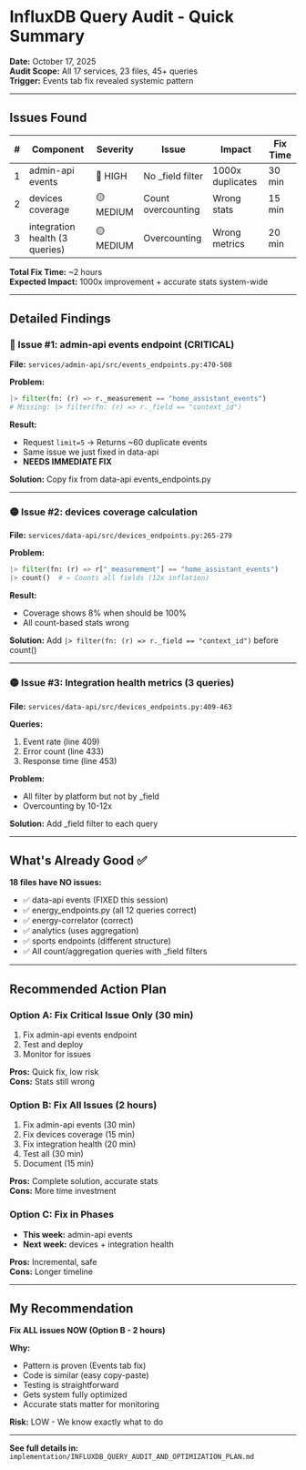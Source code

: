 # InfluxDB Query Audit - Quick Summary

**Date:** October 17, 2025  
**Audit Scope:** All 17 services, 23 files, 45+ queries  
**Trigger:** Events tab fix revealed systemic pattern

---

## Issues Found

| # | Component | Severity | Issue | Impact | Fix Time |
|---|-----------|----------|-------|--------|----------|
| 1 | admin-api events | 🔴 HIGH | No _field filter | 1000x duplicates | 30 min |
| 2 | devices coverage | 🟡 MEDIUM | Count overcounting | Wrong stats | 15 min |
| 3 | integration health (3 queries) | 🟡 MEDIUM | Overcounting | Wrong metrics | 20 min |

**Total Fix Time:** ~2 hours  
**Expected Impact:** 1000x improvement + accurate stats system-wide

---

## Detailed Findings

### 🔴 Issue #1: admin-api events endpoint (CRITICAL)

**File:** `services/admin-api/src/events_endpoints.py:470-508`

**Problem:**
```python
|> filter(fn: (r) => r._measurement == "home_assistant_events")
# Missing: |> filter(fn: (r) => r._field == "context_id")
```

**Result:**
- Request `limit=5` → Returns ~60 duplicate events
- Same issue we just fixed in data-api
- **NEEDS IMMEDIATE FIX**

**Solution:** Copy fix from data-api events_endpoints.py

---

### 🟡 Issue #2: devices coverage calculation

**File:** `services/data-api/src/devices_endpoints.py:265-279`

**Problem:**
```python
|> filter(fn: (r) => r["_measurement"] == "home_assistant_events")
|> count()  # ← Counts all fields (12x inflation)
```

**Result:**
- Coverage shows 8% when should be 100%
- All count-based stats wrong

**Solution:** Add `|> filter(fn: (r) => r._field == "context_id")` before count()

---

### 🟡 Issue #3: Integration health metrics (3 queries)

**File:** `services/data-api/src/devices_endpoints.py:409-463`

**Queries:**
1. Event rate (line 409)
2. Error count (line 433)
3. Response time (line 453)

**Problem:**
- All filter by platform but not by _field
- Overcounting by 10-12x

**Solution:** Add _field filter to each query

---

## What's Already Good ✅

**18 files have NO issues:**
- ✅ data-api events (FIXED this session)
- ✅ energy_endpoints.py (all 12 queries correct)
- ✅ energy-correlator (correct)
- ✅ analytics (uses aggregation)
- ✅ sports endpoints (different structure)
- ✅ All count/aggregation queries with _field filters

---

## Recommended Action Plan

### Option A: Fix Critical Issue Only (30 min)
1. Fix admin-api events endpoint
2. Test and deploy
3. Monitor for issues

**Pros:** Quick fix, low risk  
**Cons:** Stats still wrong

### Option B: Fix All Issues (2 hours)
1. Fix admin-api events (30 min)
2. Fix devices coverage (15 min)
3. Fix integration health (20 min)
4. Test all (30 min)
5. Document (15 min)

**Pros:** Complete solution, accurate stats  
**Cons:** More time investment

### Option C: Fix in Phases
- **This week:** admin-api events
- **Next week:** devices + integration health

**Pros:** Incremental, safe  
**Cons:** Longer timeline

---

## My Recommendation

**Fix ALL issues NOW (Option B - 2 hours)**

**Why:**
- Pattern is proven (Events tab fix)
- Code is similar (easy copy-paste)
- Testing is straightforward
- Gets system fully optimized
- Accurate stats matter for monitoring

**Risk:** LOW - We know exactly what to do

---

**See full details in:** `implementation/INFLUXDB_QUERY_AUDIT_AND_OPTIMIZATION_PLAN.md`


